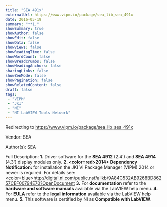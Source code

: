 ```yaml
---
title: "SEA 491x"
externalUrl: https://www.vipm.io/package/sea_lib_sea_491x
date: 2016-05-19
summary: "**1."
showSummary: true
showAuthor: false
showEdit: false
showData: false
showViews: false
showReadingTime: false
showWordCount: false
showBreadcrumbs: false
showHeadingAnchors: false
sharingLinks: false
showZenMode: false
showPagination: false
showRelatedContent: false
draft: false
tags:
 - "VIPM"
 - "JKI"
 - "NI"
 - "NI LabVIEW Tools Network"
---
```


Redirecting to https://www.vipm.io/package/sea_lib_sea_491x

Vendor: SEA

Author(s): SEA
 
Full Description:
**1.** Driver software for the **SEA 4912** (2.4') and **SEA 4914** (4.3') display modules only.
**2. <color=red>2014+ Dependency Notification:</color>** for installation the JKI VI Package Manager (VIPM) 2014 or newer is required. For details see:
<color=blue>http://digital.ni.com/public.nsf/allkb/9A84C532AB9268BD86257CEF00794E70?OpenDocument</color>
**3.** For **documentation** refer to the **hardware and software manuals** available via the LabVIEW help menu.
**4.** For **EULA** refer to the **legal information** available via the LabVIEW help menu.
**5.** This software is certified by NI as **Compatible with LabVIEW**.